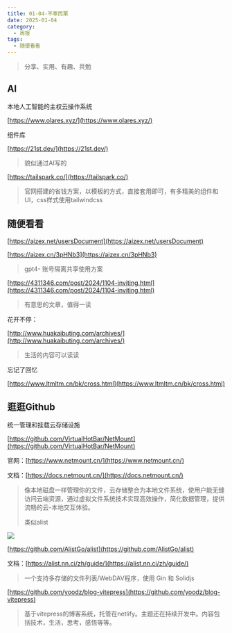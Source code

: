 ```yaml
---
title: 01-04-不寒而栗
date: 2025-01-04
category:
  - 周报
tags:
  - 随便看看
---
```



> 分享、实用、有趣、共勉


## AI

本地人工智能的主权云操作系统

[https://www.olares.xyz/](https://www.olares.xyz/)


组件库

[https://21st.dev/](https://21st.dev/)
>貌似通过AI写的


[https://tailspark.co/](https://tailspark.co/)
>官网搭建的省钱方案，以模板的方式，直接套用即可，有多精美的组件和 UI，css样式使用tailwindcss



## 随便看看


[https://aizex.net/usersDocument](https://aizex.net/usersDocument)

[https://aizex.cn/3pHNb3](https://aizex.cn/3pHNb3)
>gpt4- 账号隔离共享使用方案



[https://4311346.com/post/2024/1104-inviting.html](https://4311346.com/post/2024/1104-inviting.html)
>有意思的文章，值得一读



花开不停：

[http://www.huakaibuting.com/archives/](http://www.huakaibuting.com/archives/)
>生活的内容可以读读

忘记了回忆

[https://www.ltmltm.cn/bk/cross.html](https://www.ltmltm.cn/bk/cross.html)
>


## 逛逛Github

统一管理和挂载云存储设施

[https://github.com/VirtualHotBar/NetMount](https://github.com/VirtualHotBar/NetMount)

官网：[https://www.netmount.cn/](https://www.netmount.cn/)

文档：[https://docs.netmount.cn/](https://docs.netmount.cn/)
>
>像本地磁盘一样管理你的文件，云存储整合为本地文件系统，使用户能无缝访问云端资源，通过虚拟文件系统技术实现高效操作，简化数据管理，提供流畅的云-本地交互体验。
>
>类似alist

![](https://p1.hotpe.top/i/p/1/66321983c6d5b.png)


[https://github.com/AlistGo/alist](https://github.com/AlistGo/alist)

文档：[https://alist.nn.ci/zh/guide/](https://alist.nn.ci/zh/guide/)

>一个支持多存储的文件列表/WebDAV程序，使用 Gin 和 Solidjs




[https://github.com/yoodz/blog-vitepress](https://github.com/yoodz/blog-vitepress)
>基于vitepress的博客系统，托管在netlify。主题还在持续开发中。内容包括技术，生活，思考，感悟等等。

